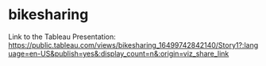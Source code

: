 # bikesharing

Link to the Tableau Presentation:
https://public.tableau.com/views/bikesharing_16499742842140/Story1?:language=en-US&publish=yes&:display_count=n&:origin=viz_share_link

